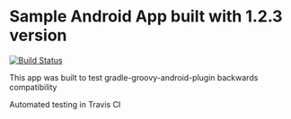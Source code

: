 Sample Android App built with 1.2.3 version
===================================

[![Build Status](https://travis-ci.org/dmancilla/sample-android-app-1_2_3.svg?branch=master)](https://travis-ci.org/dmancilla/sample-android-app-1_2_3)

This app was built to test gradle-groovy-android-plugin backwards compatibility

Automated testing in Travis CI